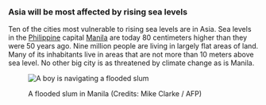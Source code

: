 ### Asia will be most affected by rising sea levels

Ten of the cities most vulnerable to rising sea levels are in Asia. Sea levels in the [Philippine](https://correctiv.org/recherchen/klima/artikel/2017/07/28/steigende-meere-philippinen/) capital [Manila](https://correctiv.org/recherchen/klima/artikel/2017/07/28/steigende-meere-manila/) are today 80 centimeters higher than they were 50 years ago. Nine million people are living in largely flat areas of land. Many of its inhabitants live in areas that are not more than 10 meters above sea level. No other big city is as threatened by climate change as is Manila.<figure> 

![A boy is navigating a flooded slum](/assets/content/manila.jpg) <figcaption> A flooded slum in Manila (Credits:&nbsp;Mike&nbsp;Clarke&nbsp;/&nbsp;AFP) </figcaption> </figure>